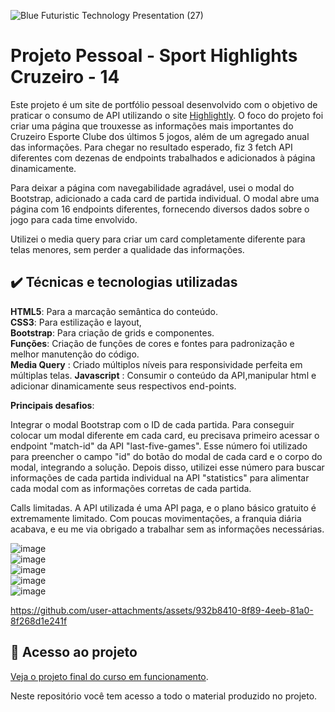 


![Blue Futuristic Technology Presentation (27)](https://github.com/user-attachments/assets/8b0fa5bf-fd4e-45da-a7ef-39b2dfab481c)



# Projeto Pessoal -  Sport Highlights Cruzeiro - 14

Este projeto é um site de portfólio pessoal desenvolvido com o objetivo de praticar o consumo de API utilizando o site [Highlightly](https://highlightly.net/). O foco do projeto foi criar uma página que trouxesse as informações mais importantes do Cruzeiro Esporte Clube dos últimos 5 jogos, além de um agregado anual das informações. Para chegar no resultado esperado, fiz 3 fetch API diferentes com dezenas de endpoints trabalhados e adicionados à página dinamicamente.  


Para deixar a página com navegabilidade agradável, usei o modal do Bootstrap, adicionado a cada card de partida individual. O modal abre uma página com 16 endpoints diferentes, fornecendo diversos dados sobre o jogo para cada time envolvido.  

Utilizei o media query para criar um card completamente diferente para telas menores, sem perder a qualidade das informações.  



## ✔️ Técnicas e tecnologias utilizadas  
**HTML5**: Para a marcação semântica do conteúdo.  
**CSS3**: Para estilização e layout,     
**Bootstrap**: Para criação de grids e componentes.      
**Funções**: Criação de funções de cores e fontes para padronização e melhor manutenção do código.      
**Media Query** : Criado múltiplos níveis para responsividade perfeita em múltiplas telas. 
**Javascript**  : Consumir o conteúdo da API,manipular html e adicionar dinamicamente seus respectivos end-points.   

**Principais desafios**:

Integrar o modal Bootstrap com o ID de cada partida. Para conseguir colocar um modal diferente em cada card, eu precisava primeiro acessar o endpoint "match-id" da API "last-five-games". Esse número foi utilizado para preencher o campo "id" do botão do modal de cada card e o corpo do modal, integrando a solução. Depois disso, utilizei esse número para buscar informações de cada partida individual na API "statistics" para alimentar cada modal com as informações corretas de cada partida.

Calls limitadas. A API utilizada é uma API paga, e o plano básico gratuito é extremamente limitado. Com poucas movimentações, a franquia diária acabava, e eu me via obrigado a trabalhar sem as informações necessárias.





![image](https://github.com/user-attachments/assets/6e239e31-856b-4083-b8c1-e99c06bd62da)  
![image](https://github.com/user-attachments/assets/520b3e2c-4949-4236-bf62-52fab2046f56)  
![image](https://github.com/user-attachments/assets/a274251c-2082-483d-acae-3bc793bc5303)  
![image](https://github.com/user-attachments/assets/9a392e60-31cc-4f10-8df2-2f06138e8c98)  
![image](https://github.com/user-attachments/assets/7bec6d21-072a-489a-ac60-18921f3f77d5)  








https://github.com/user-attachments/assets/932b8410-8f89-4eeb-81a0-8f268d1e241f



      
## 📁 Acesso ao projeto  

[Veja o projeto final do curso em funcionamento](https://lshv04.github.io/fecthAPICruzeirostats-14/).  





Neste repositório você tem acesso a todo o material produzido no projeto.



